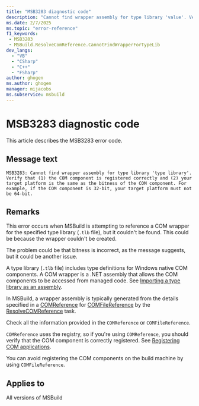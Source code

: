 ```yaml
---
title: "MSB3283 diagnostic code"
description: "Cannot find wrapper assembly for type library 'value'. Verify that (1) the COM component is registered correctly and (2) your target platform is the same as the bitness of the COM component. For example, if the COM component is 32-bit, your target platform must not be 64-bit."
ms.date: 2/7/2025
ms.topic: "error-reference"
f1_keywords:
 - MSB3283
 - MSBuild.ResolveComReference.CannotFindWrapperForTypeLib
dev_langs:
  - "VB"
  - "CSharp"
  - "C++"
  - "FSharp"
author: ghogen
ms.author: ghogen
manager: mijacobs
ms.subservice: msbuild
---
```


# MSB3283 diagnostic code

<!-- :::ErrorDefinitionDescription::: -->
<!-- :::editable-content name="introDescription"::: -->
This article describes the MSB3283 error code.
<!-- :::editable-content-end::: -->

## Message text

```output
MSB3283: Cannot find wrapper assembly for type library 'type library'. Verify that (1) the COM component is registered correctly and (2) your target platform is the same as the bitness of the COM component. For example, if the COM component is 32-bit, your target platform must not be 64-bit.
```

<!-- :::editable-content name="postOutputDescription"::: -->
## Remarks

This error occurs when MSBuild is attempting to reference a COM wrapper for the specified type library (`.tlb` file), but it couldn't be found. This could be because the wrapper couldn't be created.

The problem could be that bitness is incorrect, as the message suggests, but it could be another issue.

A type library (`.tlb` file) includes type definitions for Windows native COM components. A COM wrapper is a .NET assembly that allows the COM components to be accessed from managed code. See [Importing a type library as an assembly](/dotnet/framework/interop/importing-a-type-library-as-an-assembly).

In MSBuild, a wrapper assembly is typically generated from the details specified in a [COMReference](../common-msbuild-project-items.md#comreference) for [COMFileReference](../common-msbuild-project-items.md#comfilereference) by the [ResolveCOMReference](../resolvecomreference-task.md) task.

Check all the information provided in the `COMReference` or `COMFileReference`.

`COMReference` uses the registry, so if you're using `COMReference`, you should verify that the COM component is correctly registered. See [Registering COM applications](/windows/win32/com/registering-com-applications).

You can avoid registering the COM components on the build machine by using `COMFileReference`.

<!-- :::editable-content-end::: -->
<!-- :::ErrorDefinitionDescription-end::: -->

## Applies to

All versions of MSBuild
